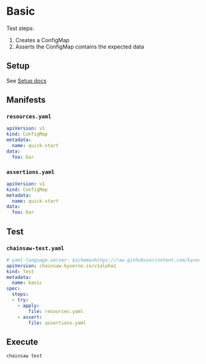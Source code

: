 # Basic

Test steps:

1.  Creates a ConfigMap
1.  Asserts the ConfigMap contains the expected data

## Setup

See [Setup docs](./index.md#setup)

## Manifests

### `resources.yaml`

```yaml
apiVersion: v1
kind: ConfigMap
metadata:
  name: quick-start
data:
  foo: bar
```

### `assertions.yaml`

```yaml
apiVersion: v1
kind: ConfigMap
metadata:
  name: quick-start
data:
  foo: bar
```

## Test

### `chainsaw-test.yaml`

```yaml
# yaml-language-server: $schema=https://raw.githubusercontent.com/kyverno/chainsaw/main/.schemas/json/test-chainsaw-v1alpha1.json
apiVersion: chainsaw.kyverno.io/v1alpha1
kind: Test
metadata:
  name: basic
spec:
  steps:
  - try:
    - apply:
        file: resources.yaml
    - assert:
        file: assertions.yaml
```

## Execute

```bash
chainsaw test
```
